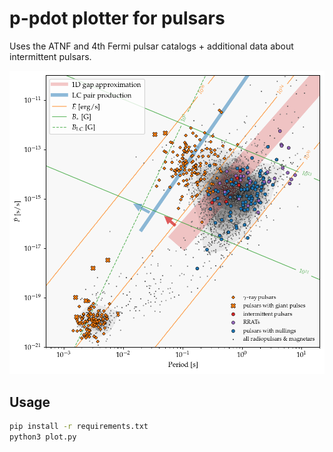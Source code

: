 # p-pdot plotter for pulsars

Uses the ATNF and 4th Fermi pulsar catalogs + additional data about intermittent pulsars.

![ppdot](ppdot.png)

## Usage

```sh
pip install -r requirements.txt
python3 plot.py
```
